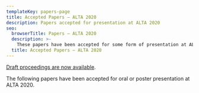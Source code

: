 ```yaml
---
templateKey: papers-page
title: Accepted Papers – ALTA 2020
description: Papers accepted for presentation at ALTA 2020
seo:
  browserTitle: Papers – ALTA 2020
  description: >-
    These papers have been accepted for some form of presentation at ALTA
  title: Accepted Papers – ALTA 2020
---
```


[Draft proceedings are now available](/files/ALTA2020-proceedings-draft.pdf).

The following papers have been accepted for oral or poster presentation at ALTA 2020.

